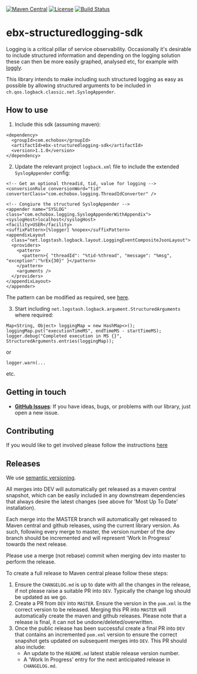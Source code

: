 [![Maven Central](https://img.shields.io/maven-central/v/com.echobox/ebx-structuredlogging-sdk.svg?label=Maven%20Central)](https://search.maven.org/search?q=g:%22com.echobox%22%20AND%20a:%22ebx-structuredlogging-sdk%22) [![License](https://img.shields.io/badge/License-Apache%202.0-blue.svg)](https://raw.githubusercontent.com/ebx/ebx-structuredlogging-sdk/master/LICENSE) [![Build Status](https://travis-ci.org/ebx/ebx-structuredlogging-sdk.svg?branch=dev)](https://travis-ci.org/ebx/ebx-structuredlogging-sdk)
# ebx-structuredlogging-sdk

Logging is a critical pillar of service observability. Occasionally it's desirable to
include structured information and depending on the logging solution these can then be
more easily graphed, analysed etc, for example with 
[loggly](https://www.loggly.com/blog/introducing-support-for-percentiles-and-other-statistics/).
  
This library intends to make including such structured logging as easy as possible by allowing
structured arguments to be included in `ch.qos.logback.classic.net.SyslogAppender`.
 
## How to use

1. Include this sdk (assuming maven):

```
<dependency>
  <groupId>com.echobox</groupId>
  <artifactId>ebx-structuredlogging-sdk</artifactId>
  <version>1.1.0</version>
</dependency>
```

2.  Update the relevant project `logback.xml` file to include the extended `SyslogAppender` config:

```
<!-- Get an optional threadid, tid, value for logging -->
<conversionRule conversionWord="tid" converterClass="com.echobox.logging.ThreadIdConverter" />

<!-- Congiure the structured SyslogAppender -->
<appender name="SYSLOG" class="com.echobox.logging.SyslogAppenderWithAppendix">
<syslogHost>localhost</syslogHost>
<facility>USER</facility>
<suffixPattern>[%logger] %nopex</suffixPattern>
<appendixLayout
  class="net.logstash.logback.layout.LoggingEventCompositeJsonLayout">
  <providers>
    <pattern>
      <pattern>{ "threadId": "%tid-%thread", "message": "%msg", "exception":"%rEx{30}" }</pattern>
    </pattern>
    <arguments />
  </providers>
</appendixLayout>
</appender>
```

The pattern can be modified as required, see [here](http://logback.qos.ch/manual/layouts.html#ClassicPatternLayout).

3. Start including `net.logstash.logback.argument.StructuredArguments` where required:

```
Map<String, Object> loggingMap = new HashMap<>();
loggingMap.put("executionTimeMS", endTimeMS - startTimeMS);
logger.debug("Completed execution in MS {}", StructuredArguments.entries(loggingMap));
```

or

```
logger.warn(...
```

etc.

## Getting in touch

* **[GitHub Issues](https://github.com/ebx/ebx-structuredlogging-sdk/issues/new)**: If you have ideas, bugs, 
or problems with our library, just open a new issue.

## Contributing

If you would like to get involved please follow the instructions 
[here](https://github.com/ebx/ebx-structuredlogging-sdk/tree/master/CONTRIBUTING.md)

## Releases

We use [semantic versioning](https://semver.org/).

All merges into DEV will automatically get released as a maven central snapshot, which can be easily
included in any downstream dependencies that always desire the latest changes (see above for 
'Most Up To Date' installation).

Each merge into the MASTER branch will automatically get released to Maven central and github 
releases, using the current library version. As such, following every merge to master, the version 
number of the dev branch should be incremented and will represent 'Work In Progress' towards the 
next release. 

Please use a merge (not rebase) commit when merging dev into master to perform the release.

To create a full release to Maven central please follow these steps:
1. Ensure the `CHANGELOG.md` is up to date with all the changes in the release, if not please raise 
a suitable PR into `DEV`. Typically the change log should be updated as we go.
3. Create a PR from `DEV` into `MASTER`. Ensure the version in the `pom.xml` is the 
correct version to be released. Merging this PR into `MASTER` will automatically create the maven 
and github releases. Please note that a release is final, it can not be undone/deleted/overwritten.
5. Once the public release has been successful create a final PR into `DEV` that contains an 
incremented `pom.xml` version to ensure the correct snapshot gets updated on subsequent merges
into `DEV`. This PR should also include:
    * An update to the `README.md` latest stable release version number.
    * A 'Work In Progress' entry for the next anticipated release in `CHANGELOG.md`.